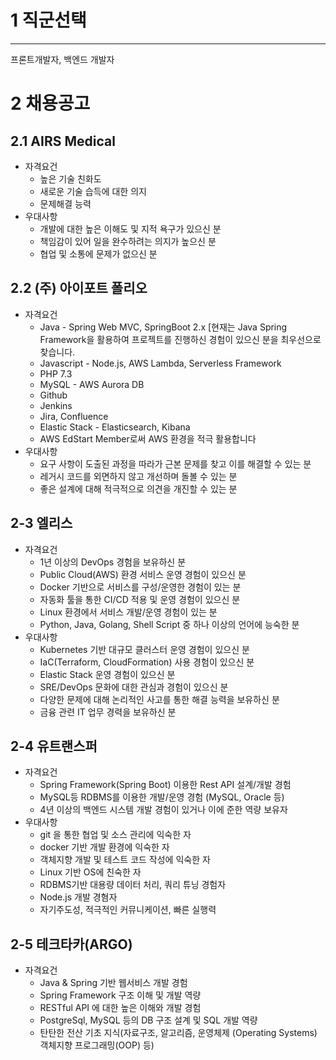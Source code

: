 # 1 직군선택

***
프론트개발자, 백엔드 개발자

# 2 채용공고
## 2.1 AIRS Medical
 - 자격요건
     - 높은 기술 친화도
     - 새로운 기술 습득에 대한 의지
     - 문제해결 능력
 - 우대사항
     - 개발에 대한 높은 이해도 및 지적 욕구가 있으신 분
     - 책임감이 있어 일을 완수하려는 의지가 높으신 분
     - 협업 및 소통에 문제가 없으신 분

## 2.2 (주) 아이포트 폴리오

 - 자격요건
   - Java - Spring Web MVC, SpringBoot 2.x [현재는 Java Spring Framework을 활용하여 프로젝트를 진행하신 경험이 있으신 분을 최우선으로 찾습니다.
   - Javascript - Node.js, AWS Lambda, Serverless Framework
   -  PHP 7.3
   -  MySQL - AWS Aurora DB
   -  Github
   -  Jenkins
   -  Jira, Confluence
   -  Elastic Stack - Elasticsearch, Kibana
   -  AWS EdStart Member로써 AWS 환경을 적극 활용합니다
 - 우대사항
   - 요구 사항이 도출된 과정을 따라가 근본 문제를 찾고 이를 해결할 수 있는 분
   - 레거시 코드를 외면하지 않고 개선하며 돌볼 수 있는 분
   - 좋은 설계에 대해 적극적으로 의견을 개진할 수 있는 분

## 2-3 엘리스

- 자격요건
  - 1년 이상의 DevOps 경험을 보유하신 분  
  - Public Cloud(AWS) 환경 서비스 운영 경험이 있으신 분
  -  Docker 기반으로 서비스를 구성/운영한 경험이 있는 분
  -  자동화 툴을 통한 CI/CD 적용 및 운영 경험이 있으신 분
  -  Linux 환경에서 서비스 개발/운영 경험이 있는 분
  -  Python, Java, Golang, Shell Script 중 하나 이상의 언어에 능숙한 분
- 우대사항
  - Kubernetes 기반 대규모 클러스터 운영 경험이 있으신 분
  -  IaC(Terraform, CloudFormation) 사용 경험이 있으신 분
  -  Elastic Stack 운영 경험이 있으신 분
  -  SRE/DevOps 문화에 대한 관심과 경험이 있으신 분
  -  다양한 문제에 대해 논리적인 사고를 통한 해결 능력을 보유하신 분
  -  금융 관련 IT 업무 경력을 보유하신 분

## 2-4 유트랜스퍼

- 자격요건
  - Spring Framework(Spring Boot) 이용한 Rest API 설계/개발 경험
  -  MySQL등 RDBMS를 이용한 개발/운영 경험 (MySQL, Oracle 등)
  -  4년 이상의 백엔드 시스템 개발 경험이 있거나 이에 준한 역량 보유자
- 우대사항
  - git 을 통한 협업 및 소스 관리에 익숙한 자
  -  docker 기반 개발 환경에 익숙한 자
  -  객체지향 개발 및 테스트 코드 작성에 익숙한 자
  -  Linux 기반 OS에 친숙한 자
  -  RDBMS기반 대용량 데이터 처리, 쿼리 튜닝 경험자
  -  Node.js 개발 경혐자
  -  자기주도성, 적극적인 커뮤니케이션, 빠른 실행력

## 2-5 테크타카(ARGO)

- 자격요건
  - Java & Spring 기반 웹서비스 개발 경험
  -  Spring Framework 구조 이해 및 개발 역량
  -  RESTful API 에 대한 높은 이해와 개발 경험
  -  PostgreSql, MySQL 등의 DB 구조 설계 및 SQL 개발 역량
  -  탄탄한 전산 기초 지식(자료구조, 알고리즘, 운영체제 (Operating Systems) 객체지향 프로그래밍(OOP) 등)